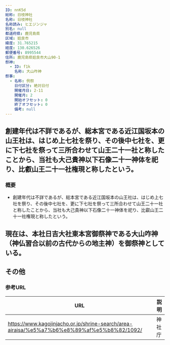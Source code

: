 ```yaml
---
ID: nnK5d
総称: 日枝神社
名称: 日枝神社
名称読み: ヒエジンジャ
別名: null
都道府県: 鹿児島県
区域: 姶良市
緯度: 31.765215
経度: 130.626526
郵便番号: 8995544
住所: 鹿児島県姶良市大山90-1
祭神:
  - ID: f1k
    名称: 大山咋神
祭事:
  - 名称: 例祭
    日付区分: 絶対日付
    開催月日: 2-11
    開催月: 2
    開始オフセット: 0
    終了オフセット: 0
    備考: null
---
```


## 創建年代は不詳であるが、総本宮である近江国坂本の山王社は、はじめ上七社を祭り、その後中七社を、更に下七社を祭って三所合わせて山王二十一社と称したことから、当社も大己貴神以下石像二十一神体を祀り、比叡山王二十一社権現と称したという。

### 概要

- 創建年代は不詳であるが、総本宮である近江国坂本の山王社は、はじめ上七社を祭り、その後中七社を、更に下七社を祭って三所合わせて山王二十一社と称したことから、当社も大己貴神以下石像二十一神体を祀り、比叡山王二十一社権現と称したという。

## 現在は、本社日吉大社東本宮御祭神である大山咋神（神仏習合以前の古代からの地主神）を御祭神としている。

## その他

### 参考URL

| URL                                                                                         | 説明   |
| ------------------------------------------------------------------------------------------- | ------ |
| https://www.kagojinjacho.or.jp/shrine-search/area-airaisa/%e5%a7%b6%e8%89%af%e5%b8%82/1092/ | 神社庁 |
